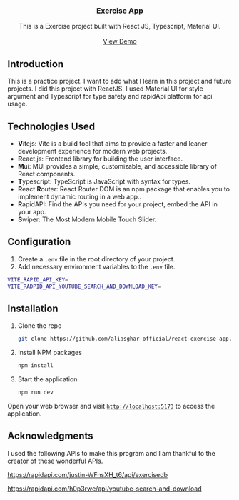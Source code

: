 <!-- PROJECT LOGO -->
<div align="center">

  <h3 align="center">Exercise App</h3>

  <p align="center">
    This is a Exercise project built with React JS, Typescript, Material UI.
    <br />
    <br />
    <a href="https://react-exercise-app.onrender.com">View Demo</a>
  </p>
</div>


## Introduction

This is a practice project.
I want to add what I learn in this project and future projects.
I did this project with ReactJS.
I used Material UI for style argument and Typescript for type safety and rapidApi platform for api usage.


## Technologies Used

- **V**itejs: Vite is a build tool that aims to provide a faster and leaner development experience for modern web projects.
- **R**eact.js: Frontend library for building the user interface.
- **M**ui: MUI provides a simple, customizable, and accessible library of React components.
- **T**ypescript: TypeScript is JavaScript with syntax for types.
- **R**eact **R**outer: React Router DOM is an npm package that enables you to implement dynamic routing in a web app..
- **R**apidAPI: Find the APIs you need for your project, embed the API in your app.
- **S**wiper: The Most Modern Mobile Touch Slider.


## Configuration

1. Create a `.env` file in the root directory of your project.
2. Add necessary environment variables to the `.env` file.

```bash
VITE_RAPID_API_KEY=
VITE_RADPID_API_YOUTUBE_SEARCH_AND_DOWNLOAD_KEY=
```

## Installation

1. Clone the repo
   ```sh
   git clone https://github.com/aliasghar-official/react-exercise-app.git
   ```
   
2. Install NPM packages
   ```sh
   npm install
   ```
   
3. Start the application

   ```sh
   npm run dev
   ```

Open your web browser and visit <a href="http://localhost:5173" target="_blank">`http://localhost:5173`</a> to access the application.

## Acknowledgments

I used the following APIs to make this program and I am thankful to the creator of these wonderful APIs.

https://rapidapi.com/justin-WFnsXH_t6/api/exercisedb

https://rapidapi.com/h0p3rwe/api/youtube-search-and-download

